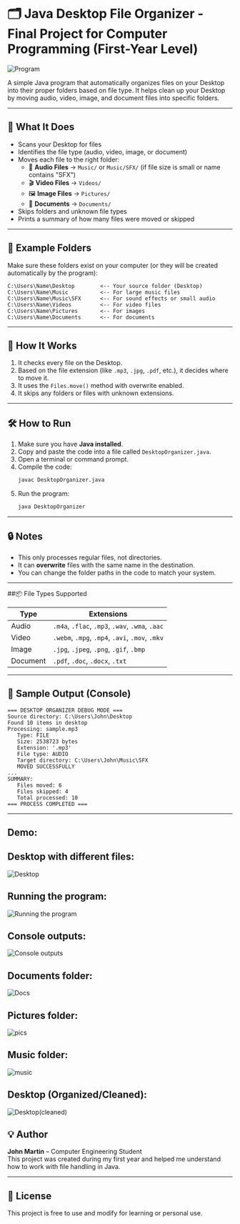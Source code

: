 # 🗂️ Java Desktop File Organizer - Final Project for Computer Programming (First-Year Level)
![Program](https://github.com/user-attachments/assets/65b7c561-da72-4385-83be-90cf5c6ba94d)


A simple Java program that automatically organizes files on your Desktop into their proper folders based on file type. It helps clean up your Desktop by moving audio, video, image, and document files into specific folders.

---

## 📌 What It Does

- Scans your Desktop for files
- Identifies the file type (audio, video, image, or document)
- Moves each file to the right folder:
  - 🎵 **Audio Files** → `Music/` or `Music/SFX/` (if file size is small or name contains "SFX")
  - 🎬 **Video Files** → `Videos/`
  - 🖼️ **Image Files** → `Pictures/`
  - 📄 **Documents** → `Documents/`
- Skips folders and unknown file types
- Prints a summary of how many files were moved or skipped

---

## 📁 Example Folders

Make sure these folders exist on your computer (or they will be created automatically by the program):

```
C:\Users\Name\Desktop        <-- Your source folder (Desktop)  
C:\Users\Name\Music          <-- For large music files  
C:\Users\Name\Music\SFX      <-- For sound effects or small audio  
C:\Users\Name\Videos         <-- For video files  
C:\Users\Name\Pictures       <-- For images  
C:\Users\Name\Documents      <-- For documents  
```

---

## 🧠 How It Works

1. It checks every file on the Desktop.
2. Based on the file extension (like `.mp3`, `.jpg`, `.pdf`, etc.), it decides where to move it.
3. It uses the `Files.move()` method with overwrite enabled.
4. It skips any folders or files with unknown extensions.

---

## 🛠️ How to Run

1. Make sure you have **Java installed**.
2. Copy and paste the code into a file called `DesktopOrganizer.java`.
3. Open a terminal or command prompt.
4. Compile the code:
   ```bash
   javac DesktopOrganizer.java
   ```
5. Run the program:
   ```bash
   java DesktopOrganizer
   ```

---

## 🔒 Notes

- This only processes regular files, not directories.
- It can **overwrite** files with the same name in the destination.
- You can change the folder paths in the code to match your system.

---

##📦 File Types Supported

| Type     | Extensions                              |
|----------|-----------------------------------------|
| Audio    | `.m4a`, `.flac`, `.mp3`, `.wav`, `.wma`, `.aac` |
| Video    | `.webm`, `.mpg`, `.mp4`, `.avi`, `.mov`, `.mkv` |
| Image    | `.jpg`, `.jpeg`, `.png`, `.gif`, `.bmp`         |
| Document | `.pdf`, `.doc`, `.docx`, `.txt`                 |

---

## 📌 Sample Output (Console)

```
=== DESKTOP ORGANIZER DEBUG MODE ===  
Source directory: C:\Users\John\Desktop  
Found 10 items in desktop  
Processing: sample.mp3  
   Type: FILE  
   Size: 2538723 bytes  
   Extension: '.mp3'  
   File type: AUDIO  
   Target directory: C:\Users\John\Music\SFX  
   MOVED SUCCESSFULLY  
...  
SUMMARY:  
   Files moved: 6  
   Files skipped: 4  
   Total processed: 10  
=== PROCESS COMPLETED ===
```

---

## Demo:
## Desktop with different files:
![Desktop](https://github.com/user-attachments/assets/ac4a7dea-c818-4fcf-a475-3d57a27e0996)

## Running the program:
![Running the program](https://github.com/user-attachments/assets/754bfe2d-5329-46f4-916b-fa222a7f7172)

## Console outputs:
![Console outputs](https://github.com/user-attachments/assets/d735efbd-c0a8-486d-aa24-b7adf6d5920e)

## Documents folder:
![Docs](https://github.com/user-attachments/assets/23c1b34d-76ce-4f9b-8f5e-1b1a32892a3b)

## Pictures folder:
![pics](https://github.com/user-attachments/assets/2c43fff7-6bbe-4a8a-bf07-8f67a26f6c85)

## Music folder:
![music](https://github.com/user-attachments/assets/c1d90850-2c4c-419b-b759-2b05b719c1e9)

## Desktop (Organized/Cleaned):
![Desktop(cleaned)](https://github.com/user-attachments/assets/b2acf55b-caf1-4efa-b5eb-95662ca3abef)



## 💡 Author

**John Martin** – Computer Engineering Student  
This project was created during my first year and helped me understand how to work with file handling in Java.

---

## 📃 License

This project is free to use and modify for learning or personal use.
